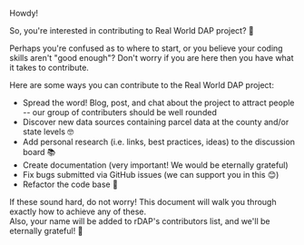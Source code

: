 Howdy!

So, you're interested in contributing to Real World DAP project? 🤔

Perhaps you're confused as to where to start, or you believe your coding skills aren't "good enough"? Don't worry if you are here then you have what it takes to contribute.

Here are some ways you can contribute to the Real World DAP project:

- Spread the word! Blog, post, and chat about the project to attract people -- our group of contributers should be well rounded
- Discover new data sources containing parcel data at the county and/or state levels 🤓
- Add personal research (i.e. links, best practices, ideas) to the discussion board 📚
- Create documentation (very important! We would be eternally grateful)
- Fix bugs submitted via GitHub issues (we can support you in this 😊)
- Refactor the code base 🥺

If these sound hard, do not worry! This document will walk you through exactly how to achieve any of these. <br/>
Also, your name will be added to rDAP's contributors list, and we'll be eternally grateful! 🙏

